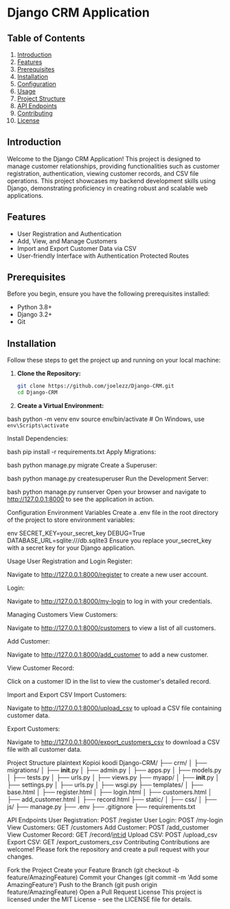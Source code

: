 # Django CRM Application

## Table of Contents
1. [Introduction](#introduction)
2. [Features](#features)
3. [Prerequisites](#prerequisites)
4. [Installation](#installation)
5. [Configuration](#configuration)
6. [Usage](#usage)
7. [Project Structure](#project-structure)
8. [API Endpoints](#api-endpoints)
9. [Contributing](#contributing)
10. [License](#license)

## Introduction

Welcome to the Django CRM Application! This project is designed to manage customer relationships, providing functionalities such as customer registration, authentication, viewing customer records, and CSV file operations. This project showcases my backend development skills using Django, demonstrating proficiency in creating robust and scalable web applications.

## Features

- User Registration and Authentication
- Add, View, and Manage Customers
- Import and Export Customer Data via CSV
- User-friendly Interface with Authentication Protected Routes

## Prerequisites

Before you begin, ensure you have the following prerequisites installed:

- Python 3.8+
- Django 3.2+
- Git

## Installation

Follow these steps to get the project up and running on your local machine:

1. **Clone the Repository:**

   ```bash
   git clone https://github.com/joelezz/Django-CRM.git
   cd Django-CRM
   
2. **Create a Virtual Environment:**

bash
python -m venv env
source env/bin/activate  # On Windows, use `env\Scripts\activate`

Install Dependencies:

bash
pip install -r requirements.txt
Apply Migrations:

bash
python manage.py migrate
Create a Superuser:

bash
python manage.py createsuperuser
Run the Development Server:

bash
python manage.py runserver
Open your browser and navigate to http://127.0.0.1:8000 to see the application in action.

Configuration
Environment Variables
Create a .env file in the root directory of the project to store environment variables:

env
SECRET_KEY=your_secret_key
DEBUG=True
DATABASE_URL=sqlite:///db.sqlite3
Ensure you replace your_secret_key with a secret key for your Django application.

Usage
User Registration and Login
Register:

Navigate to http://127.0.0.1:8000/register to create a new user account.

Login:

Navigate to http://127.0.0.1:8000/my-login to log in with your credentials.

Managing Customers
View Customers:

Navigate to http://127.0.0.1:8000/customers to view a list of all customers.

Add Customer:

Navigate to http://127.0.0.1:8000/add_customer to add a new customer.

View Customer Record:

Click on a customer ID in the list to view the customer's detailed record.

Import and Export CSV
Import Customers:

Navigate to http://127.0.0.1:8000/upload_csv to upload a CSV file containing customer data.

Export Customers:

Navigate to http://127.0.0.1:8000/export_customers_csv to download a CSV file with all customer data.

Project Structure
plaintext
Kopioi koodi
Django-CRM/
├── crm/
│   ├── migrations/
│   ├── __init__.py
│   ├── admin.py
│   ├── apps.py
│   ├── models.py
│   ├── tests.py
│   ├── urls.py
│   ├── views.py
├── myapp/
│   ├── __init__.py
│   ├── settings.py
│   ├── urls.py
│   ├── wsgi.py
├── templates/
│   ├── base.html
│   ├── register.html
│   ├── login.html
│   ├── customers.html
│   ├── add_customer.html
│   ├── record.html
├── static/
│   ├── css/
│   ├── js/
├── manage.py
├── .env
├── .gitignore
├── requirements.txt

API Endpoints
User Registration: POST /register
User Login: POST /my-login
View Customers: GET /customers
Add Customer: POST /add_customer
View Customer Record: GET /record/<int:id>
Upload CSV: POST /upload_csv
Export CSV: GET /export_customers_csv
Contributing
Contributions are welcome! Please fork the repository and create a pull request with your changes.

Fork the Project
Create your Feature Branch (git checkout -b feature/AmazingFeature)
Commit your Changes (git commit -m 'Add some AmazingFeature')
Push to the Branch (git push origin feature/AmazingFeature)
Open a Pull Request
License
This project is licensed under the MIT License - see the LICENSE file for details.
